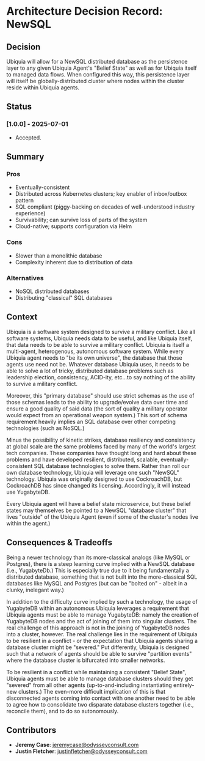 # Architecture Decision Record: NewSQL

## Decision
Ubiquia will allow for a NewSQL distributed database as the persistence layer to any given Ubiquia Agent's "Belief State" as well as for Ubiquia itself to managed data flows. When configured this way, this persistence layer will itself be globally-distributed cluster where nodes within the cluster reside within Ubiquia agents.

## Status 

### [1.0.0] - 2025-07-01
- Accepted.

## Summary 

### Pros
- Eventually-consistent
- Distributed across Kubernetes clusters; key enabler of inbox/outbox pattern
- SQL compliant (piggy-backing on decades of well-understood industry experience)
- Survivability; can survive loss of parts of the system
- Cloud-native; supports configuration via Helm

### Cons
- Slower than a monolithic database
- Complexity inherent due to distribution of data

### Alternatives
- NoSQL distributed databases
- Distributing "classical" SQL databases 

## Context
Ubiquia is a software system designed to survive a military conflict. Like all software systems, Ubiquia needs data to be useful, and like Ubiquia itself, that data needs to be able to survive a military conflict. Ubiquia is itself a multi-agent, heterogenous, autonomous software system. While every Ubiquia agent needs to "be its own universe", the database that those agents use need not be. Whatever database Ubiquia uses, it needs to be able to solve a lot of tricky, distributed database problems such as leadership election, consistency, ACID-ity, etc...to say nothing of the ability to survive a military conflict.

Moreover, this "primary database" should use strict schemas as the use of those schemas leads to the ability to upgrade/evolve data over time and ensure a good quality of said data (the sort of quality a military operator would expect from an operational weapon system.) This sort of schema requirement heavily implies an SQL database over other competing technologies (such as NoSQL.) 

Minus the possibility of kinetic strikes, database resiliency and consistency at global scale are the same problems faced by many of the world's largest tech companies. These companies have thought long and hard about these problems and have developed resilient, distributed, scalable, eventually-consistent SQL database technologies to solve them. Rather than roll our own database technology, Ubiquia will leverage one such "NewSQL" technology. Ubiquia was originally designed to use CockroachDB, but CockroachDB has since changed its licensing. Accordingly, it will instead use YugabyteDB.

Every Ubiquia agent will have a belief state microservice, but these belief states may themselves be pointed to a NewSQL "database cluster" that lives "outside" of the Ubiquia Agent (even if some of the cluster's nodes live within the agent.) 

## Consequences & Tradeoffs
Being a newer technology than its more-classical analogs (like MySQL or Postgres), there is a steep learning curve implied with a NewSQL database (i.e., YugabyteDb.) This is especially true due to it being fundamentally a distributed database, something that is not built into the more-classical SQL databases like MySQL and Postgres (but can be "bolted on" - albeit in a clunky, inelegant way.)

In addition to the difficulty curve implied by such a technology, the usage of YugabyteDB within an autonomous Ubiquia leverages a requirement that Ubiquia agents must be able to manage YugabyteDB: namely the creation of YugabyteDB nodes and the act of joining of them into singular clusters. The real challenge of this approach is not in the joining of YugabyteDB nodes into a cluster, however. The real challenge lies in the requirement of Ubiquia to be resilient in a conflict - or the expectation that Ubiquia agents sharing a database cluster might be "severed." Put differently, Ubiquia is designed such that a network of agents should be able to survive "partition events" where the database cluster is bifurcated into smaller networks.

To be resilient in a conflict while maintaining a consistent "Belief State", Ubiquia agents must be able to manage database clusters should they get "severed" from all other agents (up-to-and-including instantiating entirely-new clusters.) The even-more difficult implication of this is that disconnected agents coming into contact with one another need to be able to agree how to consolidate two disparate database clusters together (i.e., reconcile them), and to do so autonomously.


## Contributors
- **Jeremy Case**: jeremycase@odysseyconsult.com
- **Justin Fletcher**: justinfletcher@odysseyconsult.com